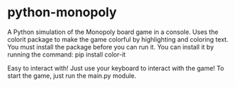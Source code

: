 # python-monopoly
A Python simulation of the Monopoly board game in a console.
Uses the colorit package to make the game colorful by highlighting and coloring text. You must install the package before you can run it.
You can install it by running the command:
pip install color-it

Easy to interact with! Just use your keyboard to interact with the game! To start the game, just run the main.py module.
